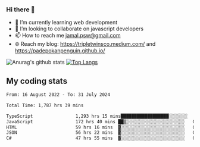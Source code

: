 ### Hi there 👋

<!--
**padepokanpenguin/padepokanpenguin** is a ✨ _special_ ✨ repository because its `README.md` (this file) appears on your GitHub profile.
-->

- 🌱 I’m currently learning  web development
- 👯 I’m looking to collaborate on javascript developers
- 📫 How to reach me jamal.psw@gmail.com
- 🌐 Reach my blog:
   https://tripletwinsco.medium.com/ and
   https://padepokanpenguin.github.io/

![Anurag's github stats](https://github-readme-stats.vercel.app/api?username=padepokanpenguin&count_private=true&disable_animations=false&show_icons=true&theme=default)
[![Top Langs](https://github-readme-stats.vercel.app/api/top-langs/?username=padepokanpenguin&theme=default&layout=compact)](https://github.com/padepokanpenguin)

## My coding stats

<!--START_SECTION:waka-->

```txt
From: 16 August 2022 - To: 31 July 2024

Total Time: 1,787 hrs 39 mins

TypeScript                1,293 hrs 15 mins██████████████████░░░░░░░   72.34 %
JavaScript                172 hrs 40 mins ██▒░░░░░░░░░░░░░░░░░░░░░░   09.66 %
HTML                      59 hrs 16 mins  ▓░░░░░░░░░░░░░░░░░░░░░░░░   03.32 %
JSON                      56 hrs 22 mins  ▓░░░░░░░░░░░░░░░░░░░░░░░░   03.15 %
C#                        47 hrs 55 mins  ▓░░░░░░░░░░░░░░░░░░░░░░░░   02.68 %
```

<!--END_SECTION:waka-->



